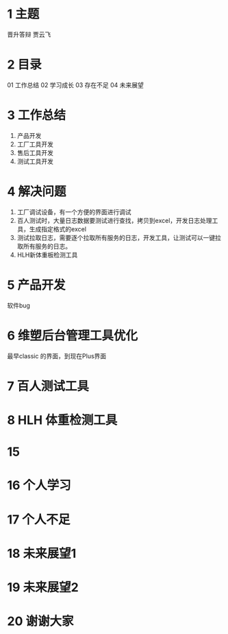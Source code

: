 # 1 主题
晋升答辩
贾云飞

# 2 目录
01 工作总结
02 学习成长
03 存在不足
04 未来展望

# 3 工作总结
1. 产品开发
2. 工厂工具开发
3. 售后工具开发
4. 测试工具开发
# 4 解决问题
1. 工厂调试设备，有一个方便的界面进行调试
2. 百人测试时，大量日志数据要测试进行查找，拷贝到excel，开发日志处理工具，生成指定格式的excel
3. 测试拉取日志，需要逐个拉取所有服务的日志，开发工具，让测试可以一键拉取所有服务的日志。
4. HLH新体重板检测工具

# 5 产品开发
软件bug

# 6 维塑后台管理工具优化
最早classic 的界面，到现在Plus界面

# 7 百人测试工具

# 8 HLH 体重检测工具




# 15 
# 16 个人学习
# 17 个人不足
# 18 未来展望1
# 19 未来展望2
# 20 谢谢大家

<!--stackedit_data:
eyJoaXN0b3J5IjpbNzQ0MDYxNjE2LC0xNzQxNzEwMTE0LDIwOD
U3OTc3MTAsMTI3OTgwMzg3MCwxMDcyODE2ODE3XX0=
-->